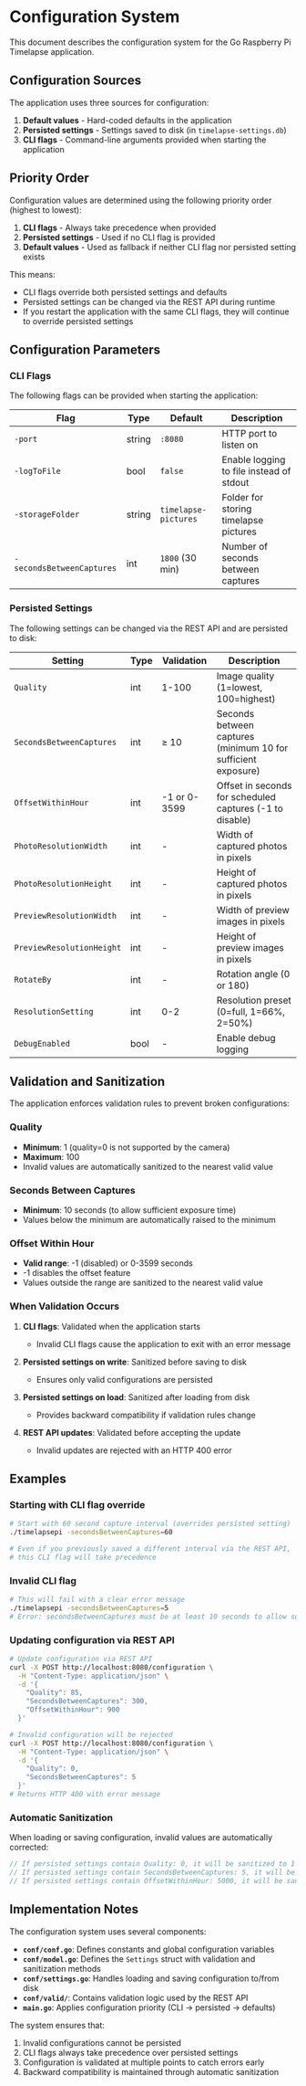 # Configuration System

This document describes the configuration system for the Go Raspberry Pi Timelapse application.

## Configuration Sources

The application uses three sources for configuration:

1. **Default values** - Hard-coded defaults in the application
2. **Persisted settings** - Settings saved to disk (in `timelapse-settings.db`)
3. **CLI flags** - Command-line arguments provided when starting the application

## Priority Order

Configuration values are determined using the following priority order (highest to lowest):

1. **CLI flags** - Always take precedence when provided
2. **Persisted settings** - Used if no CLI flag is provided
3. **Default values** - Used as fallback if neither CLI flag nor persisted setting exists

This means:
- CLI flags override both persisted settings and defaults
- Persisted settings can be changed via the REST API during runtime
- If you restart the application with the same CLI flags, they will continue to override persisted settings

## Configuration Parameters

### CLI Flags

The following flags can be provided when starting the application:

| Flag | Type | Default | Description |
|------|------|---------|-------------|
| `-port` | string | `:8080` | HTTP port to listen on |
| `-logToFile` | bool | `false` | Enable logging to file instead of stdout |
| `-storageFolder` | string | `timelapse-pictures` | Folder for storing timelapse pictures |
| `-secondsBetweenCaptures` | int | `1800` (30 min) | Number of seconds between captures |

### Persisted Settings

The following settings can be changed via the REST API and are persisted to disk:

| Setting | Type | Validation | Description |
|---------|------|------------|-------------|
| `Quality` | int | 1-100 | Image quality (1=lowest, 100=highest) |
| `SecondsBetweenCaptures` | int | ≥ 10 | Seconds between captures (minimum 10 for sufficient exposure) |
| `OffsetWithinHour` | int | -1 or 0-3599 | Offset in seconds for scheduled captures (-1 to disable) |
| `PhotoResolutionWidth` | int | - | Width of captured photos in pixels |
| `PhotoResolutionHeight` | int | - | Height of captured photos in pixels |
| `PreviewResolutionWidth` | int | - | Width of preview images in pixels |
| `PreviewResolutionHeight` | int | - | Height of preview images in pixels |
| `RotateBy` | int | - | Rotation angle (0 or 180) |
| `ResolutionSetting` | int | 0-2 | Resolution preset (0=full, 1=66%, 2=50%) |
| `DebugEnabled` | bool | - | Enable debug logging |

## Validation and Sanitization

The application enforces validation rules to prevent broken configurations:

### Quality
- **Minimum**: 1 (quality=0 is not supported by the camera)
- **Maximum**: 100
- Invalid values are automatically sanitized to the nearest valid value

### Seconds Between Captures
- **Minimum**: 10 seconds (to allow sufficient exposure time)
- Values below the minimum are automatically raised to the minimum

### Offset Within Hour
- **Valid range**: -1 (disabled) or 0-3599 seconds
- -1 disables the offset feature
- Values outside the range are sanitized to the nearest valid value

### When Validation Occurs

1. **CLI flags**: Validated when the application starts
   - Invalid CLI flags cause the application to exit with an error message
   
2. **Persisted settings on write**: Sanitized before saving to disk
   - Ensures only valid configurations are persisted
   
3. **Persisted settings on load**: Sanitized after loading from disk
   - Provides backward compatibility if validation rules change

4. **REST API updates**: Validated before accepting the update
   - Invalid updates are rejected with an HTTP 400 error

## Examples

### Starting with CLI flag override

```bash
# Start with 60 second capture interval (overrides persisted setting)
./timelapsepi -secondsBetweenCaptures=60

# Even if you previously saved a different interval via the REST API,
# this CLI flag will take precedence
```

### Invalid CLI flag

```bash
# This will fail with a clear error message
./timelapsepi -secondsBetweenCaptures=5
# Error: secondsBetweenCaptures must be at least 10 seconds to allow sufficient exposure time (got 5)
```

### Updating configuration via REST API

```bash
# Update configuration via REST API
curl -X POST http://localhost:8080/configuration \
  -H "Content-Type: application/json" \
  -d '{
    "Quality": 85,
    "SecondsBetweenCaptures": 300,
    "OffsetWithinHour": 900
  }'

# Invalid configuration will be rejected
curl -X POST http://localhost:8080/configuration \
  -H "Content-Type: application/json" \
  -d '{
    "Quality": 0,
    "SecondsBetweenCaptures": 5
  }'
# Returns HTTP 400 with error message
```

### Automatic Sanitization

When loading or saving configuration, invalid values are automatically corrected:

```go
// If persisted settings contain Quality: 0, it will be sanitized to 1
// If persisted settings contain SecondsBetweenCaptures: 5, it will be sanitized to 10
// If persisted settings contain OffsetWithinHour: 5000, it will be sanitized to 3599
```

## Implementation Notes

The configuration system uses several components:

- **`conf/conf.go`**: Defines constants and global configuration variables
- **`conf/model.go`**: Defines the `Settings` struct with validation and sanitization methods
- **`conf/settings.go`**: Handles loading and saving configuration to/from disk
- **`conf/valid/`**: Contains validation logic used by the REST API
- **`main.go`**: Applies configuration priority (CLI → persisted → defaults)

The system ensures that:
1. Invalid configurations cannot be persisted
2. CLI flags always take precedence over persisted settings
3. Configuration is validated at multiple points to catch errors early
4. Backward compatibility is maintained through automatic sanitization
